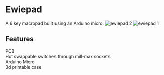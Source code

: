 # Ewiepad
A 6 key macropad built using an Arduino micro.
![ewiepad 2](https://user-images.githubusercontent.com/54287921/132967136-a954fb05-c67d-4464-af6d-f41b28821d02.jpg)
![ewiepad 1](https://user-images.githubusercontent.com/54287921/132967135-6d00d9a1-f2bd-4dec-b0fa-be93921628a6.jpg)

## Features
PCB
<br> Hot swappable switches through mill-max sockets
<br> Arduino Micro
<br> 3d printable case
